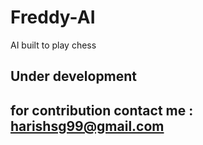 # Freddy-AI
AI built to play chess 
## Under development
## for contribution contact me : harishsg99@gmail.com
